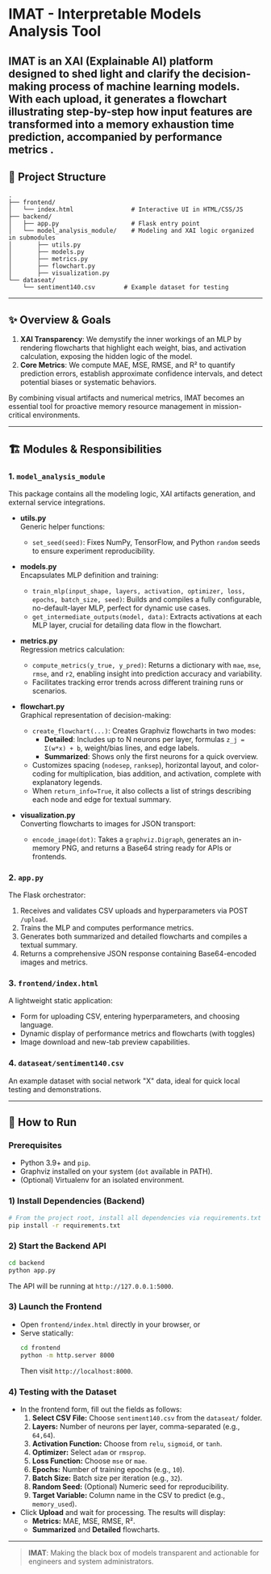 # IMAT - Interpretable Models Analysis Tool

IMAT is an XAI (Explainable AI) platform designed to **shed light** and **clarify** the decision-making process of machine learning models. With each upload, it generates a **flowchart** illustrating step-by-step how input features are transformed into a memory exhaustion time prediction, accompanied by **performance metrics** .
---

## 📂 Project Structure

```
.
├── frontend/
│   └── index.html                # Interactive UI in HTML/CSS/JS
├── backend/
│   ├── app.py                    # Flask entry point
│   └── model_analysis_module/    # Modeling and XAI logic organized in submodules
│       ├── utils.py
│       ├── models.py
│       ├── metrics.py
│       ├── flowchart.py
│       ├── visualization.py
└── dataseat/
    └── sentiment140.csv        # Example dataset for testing
```

---

## ✨ Overview & Goals

1. **XAI Transparency**: We demystify the inner workings of an MLP by rendering flowcharts that highlight each weight, bias, and activation calculation, exposing the hidden logic of the model.  
2. **Core Metrics**: We compute MAE, MSE, RMSE, and R² to quantify prediction errors, establish approximate confidence intervals, and detect potential biases or systematic behaviors.  

By combining visual artifacts and numerical metrics, IMAT becomes an essential tool for proactive memory resource management in mission-critical environments.

---

## 🏗️ Modules & Responsibilities

### 1. `model_analysis_module`
This package contains all the modeling logic, XAI artifacts generation, and external service integrations.

- **utils.py**  
  Generic helper functions:  
  - `set_seed(seed)`: Fixes NumPy, TensorFlow, and Python `random` seeds to ensure experiment reproducibility.

- **models.py**  
  Encapsulates MLP definition and training:  
  - `train_mlp(input_shape, layers, activation, optimizer, loss, epochs, batch_size, seed)`: Builds and compiles a fully configurable, no-default-layer MLP, perfect for dynamic use cases.  
  - `get_intermediate_outputs(model, data)`: Extracts activations at each MLP layer, crucial for detailing data flow in the flowchart.

- **metrics.py**  
  Regression metrics calculation:  
  - `compute_metrics(y_true, y_pred)`: Returns a dictionary with `mae`, `mse`, `rmse`, and `r2`, enabling insight into prediction accuracy and variability.
  - Facilitates tracking error trends across different training runs or scenarios.

- **flowchart.py**  
  Graphical representation of decision-making:  
  - `create_flowchart(...)`: Creates Graphviz flowcharts in two modes:  
    - **Detailed**: Includes up to N neurons per layer, formulas `z_j = Σ(w*x) + b`, weight/bias lines, and edge labels.  
    - **Summarized**: Shows only the first neurons for a quick overview.  
  - Customizes spacing (`nodesep`, `ranksep`), horizontal layout, and color-coding for multiplication, bias addition, and activation, complete with explanatory legends.
  - When `return_info=True`, it also collects a list of strings describing each node and edge for textual summary.

- **visualization.py**  
  Converting flowcharts to images for JSON transport:  
  - `encode_image(dot)`: Takes a `graphviz.Digraph`, generates an in-memory PNG, and returns a Base64 string ready for APIs or frontends.

### 2. `app.py`
The Flask orchestrator:  
1. Receives and validates CSV uploads and hyperparameters via POST `/upload`.  
2. Trains the MLP and computes performance metrics.  
3. Generates both summarized and detailed flowcharts and compiles a textual summary.  
4. Returns a comprehensive JSON response containing Base64-encoded images and metrics.

### 3. `frontend/index.html`
A lightweight static application:  
- Form for uploading CSV, entering hyperparameters, and choosing language.  
- Dynamic display of performance metrics and flowcharts (with toggles)  
- Image download and new-tab preview capabilities.

### 4. `dataseat/sentiment140.csv`
An example dataset with social network "X" data, ideal for quick local testing and demonstrations.

---

## 🚀 How to Run

### Prerequisites
- Python 3.9+ and `pip`.  
- Graphviz installed on your system (`dot` available in PATH).  
- (Optional) Virtualenv for an isolated environment.

### 1) Install Dependencies (Backend)
```bash
# From the project root, install all dependencies via requirements.txt
pip install -r requirements.txt
```

### 2) Start the Backend API
```bash
cd backend
python app.py
```
The API will be running at `http://127.0.0.1:5000`.

### 3) Launch the Frontend
- Open `frontend/index.html` directly in your browser, or
- Serve statically:
  ```bash
  cd frontend
  python -m http.server 8000
  ```
  Then visit `http://localhost:8000`.

### 4) Testing with the Dataset
- In the frontend form, fill out the fields as follows:
  1. **Select CSV File:** Choose `sentiment140.csv` from the `dataseat/` folder.
  2. **Layers:** Number of neurons per layer, comma-separated (e.g., `64,64`).
  3. **Activation Function:** Choose from `relu`, `sigmoid`, or `tanh`.
  4. **Optimizer:** Select `adam` or `rmsprop`.
  5. **Loss Function:** Choose `mse` or `mae`.
  6. **Epochs:** Number of training epochs (e.g., `10`).
  7. **Batch Size:** Batch size per iteration (e.g., `32`).
  8. **Random Seed:** (Optional) Numeric seed for reproducibility.
  9. **Target Variable:** Column name in the CSV to predict (e.g., `memory_used`).
- Click **Upload** and wait for processing. The results will display:
  - **Metrics:** MAE, MSE, RMSE, R².
  - **Summarized** and **Detailed** flowcharts.

---

> **IMAT**: Making the black box of models transparent and actionable for engineers and system administrators.

